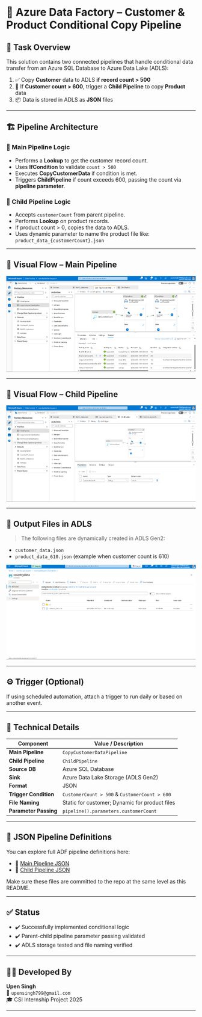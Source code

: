 # 🔄 Azure Data Factory – Customer & Product Conditional Copy Pipeline

## 📌 Task Overview

This solution contains two connected pipelines that handle conditional data transfer from an Azure SQL Database to Azure Data Lake (ADLS):

1. ✅ Copy **Customer** data to ADLS **if record count > 500**  
2. 🔁 If **Customer count > 600**, trigger a **Child Pipeline** to copy **Product** data  
3. 📦 Data is stored in ADLS as **JSON** files  

---

## 🏗️ Pipeline Architecture

### 🔹 Main Pipeline Logic

- Performs a **Lookup** to get the customer record count.
- Uses **IfCondition** to validate `count > 500`
- Executes **CopyCustomerData** if condition is met.
- Triggers **ChildPipeline** if count exceeds 600, passing the count via **pipeline parameter**.

### 🔹 Child Pipeline Logic

- Accepts `customerCount` from parent pipeline.
- Performs **Lookup** on product records.
- If product count > 0, copies the data to ADLS.
- Uses dynamic parameter to name the product file like:  
  `product_data_{customerCount}.json`

---

## 🧩 Visual Flow – Main Pipeline

![Main Pipeline View](./Main_pipeline.png)

---

## 🧩 Visual Flow – Child Pipeline

![Child Pipeline View](./Child_pipeline.png)

---

## 📂 Output Files in ADLS

> The following files are dynamically created in ADLS Gen2:

- `customer_data.json`
- `product_data_610.json` (example when customer count is 610)

![Output Screenshot](./Output.png)

---

## ⚙️ Trigger (Optional)

If using scheduled automation, attach a trigger to run daily or based on another event.

---

## 🧠 Technical Details

| Component              | Value / Description                                |
|------------------------|----------------------------------------------------|
| **Main Pipeline**      | `CopyCustomerDataPipeline`                         |
| **Child Pipeline**     | `ChildPipeline`                                    |
| **Source DB**          | Azure SQL Database                                 |
| **Sink**               | Azure Data Lake Storage (ADLS Gen2)                |
| **Format**             | JSON                                               |
| **Trigger Condition**  | `CustomerCount > 500` & `CustomerCount > 600`      |
| **File Naming**        | Static for customer; Dynamic for product files     |
| **Parameter Passing**  | `pipeline().parameters.customerCount`              |

---

## 📄 JSON Pipeline Definitions

You can explore full ADF pipeline definitions here:

- 🔗 [Main Pipeline JSON](./Main_pipeline.json)
- 🔗 [Child Pipeline JSON](./Child_pipeline.json)

Make sure these files are committed to the repo at the same level as this README.

---

## ✅ Status

- ✔️ Successfully implemented conditional logic  
- ✔️ Parent-child pipeline parameter passing validated  
- ✔️ ADLS storage tested and file naming verified  

---

## 👨‍💻 Developed By

**Upen Singh**  
📧 `upensingh799@gmail.com`  
🎓 CSI Internship Project 2025

---

